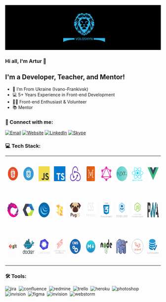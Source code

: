 <img src="./assets/preview.png" alt="Preview"/>

### Hi all, I'm Artur 👋

## I'm a Developer, Teacher, and Mentor!

- 📍 I’m From Ukraine (Ivano-Frankivsk)
- 💻 5+ Years Experience in Front-end Development
- 👨‍💻 Front-end Enthusiast & Volunteer
- 📚 Mentor

### 🤝 Connect with me:

[<img alt="Email" src="https://img.shields.io/badge/email-D14836.svg?&style=for-the-badge&logo=gmail&logoColor=fff"/>][email]
[<img alt="Website" src="https://img.shields.io/badge/website-3423A6.svg?&style=for-the-badge&logo=google-chrome&logoColor=fff"/>][website]
[<img alt="LinkedIn" src="https://img.shields.io/badge/linkedin-0077B5.svg?&style=for-the-badge&logo=linkedin&logoColor=fff"/>][linkedin]
[<img alt="Skype" src="https://img.shields.io/badge/skype-1eaff1.svg?&style=for-the-badge&logo=skype&logoColor=fff"/>][skype]

### 💻 Tech Stack:

<table align="center">
  <tr>
    <td align="center" width="140" height="112.43">
      <img src="./assets/skills/frontend/html.png" alt="HTML" height="48" width="48" title="HTML"/>
    </td>
    <td align="center" width="140" height="112.43">
      <img src="./assets/skills/frontend/css.png" alt="CSS" height="48" width="48" title="CSS"/>
    </td>
    <td align="center" width="140" height="112.43">
      <img src="./assets/skills/frontend/js.png" alt="JavaScript" height="48" width="48" title="JavaScript"/>
    </td>
    <td align="center" width="140" height="112.43">
      <img src="./assets/skills/frontend/ts.png" alt="TypeScript" height="48" width="48" title="TypeScript"/>
    </td>
    <td align="center" width="140" height="112.43">
      <img src="./assets/skills/frontend/redux.png"
           alt="Redux, as well as technologies such as Redux-Saga and Redux-Thunk"
           height="48" width="48" title="Redux, as well as technologies such as Redux-Saga and Redux-Thunk"/>
    </td>
    <td align="center" width="140" height="112.43">
      <img src="./assets/skills/frontend/mobx.png" alt="MobX" height="48" width="48" title="MobX"/>
    </td>
    <td align="center" width="140" height="112.43">
      <img src="./assets/skills/frontend/graphql.png" alt="GraphQL and Apollo"
           height="48" width="48" title="GraphQL and Apollo"/>
    </td>
    <td align="center" width="140" height="112.43">
      <img src="./assets/skills/frontend/next.png" alt="Next.js" height="48" width="48" title="Next.js"/>
    </td>
    <td align="center" width="140" height="112.43">
      <img src="./assets/skills/frontend/react_native.png" alt="React Native" height="48" width="48" title="React Native"/>
    </td>
    <td align="center" width="140" height="112.43">
      <img src="./assets/skills/frontend/vue.png"
           alt="Vue, as well as technologies such as Nuxt.js and Vuex"
           height="48" width="48" title="Vue, as well as technologies such as Nuxt.js and Vuex"
      />
    </td>
  </tr>
  <tr>
    <td align="center" width="140" height="112.43">
      <img src="./assets/skills/frontend/rxjs.png" alt="RxJS" height="48" width="48" title="RxJS"/>
    </td>
    <td align="center" width="140" height="112.43">
      <img src="./assets/skills/frontend/web_components.png"
           alt="Web Components, as well as technologies such as Stencil.js, Polymer, Bit, Lit-html and Clarity Core"
           height="48" width="48" title="Web Components, as well as technologies such as Stencil.js, Polymer, Bit, Lit-html and Clarity Core"
      />
    </td>
    <td align="center" width="140" height="112.43">
      <img src="./assets/skills/frontend/jquery.png" alt="jQuery" height="48" width="48" title="jQuery"/>
    </td>
    <td align="center" width="140" height="112.43">
      <img src="./assets/skills/frontend/flow.png" alt="Flow" height="48" width="48" title="Flow"/>
    </td>
    <td align="center" width="140" height="112.43">
      <img src="./assets/skills/frontend/pug.png" alt="Pug" height="48" width="48" title="Pug"/>
    </td>
    <td align="center" width="140" height="112.43">
      <img src="./assets/skills/frontend/css_preprocessors.png"
           alt="CSS preprocessors such as SASS, LESS, Stylus and PostCSS"
           height="48" width="48" title="CSS preprocessors such as SASS, LESS, Stylus and PostCSS"
      />
    </td>
    <td align="center" width="140" height="112.43">
      <img src="./assets/skills/frontend/css_frameworks.png"
           alt="CSS frameworks such as Bootstrap, Materialize, Foundation, Skeleton and Tailwind CSS"
           height="48" width="48" title="CSS frameworks such as Bootstrap, Materialize, Foundation, Skeleton and Tailwind CSS"
      />
    </td>
    <td align="center" width="140" height="112.43">
      <img src="./assets/skills/frontend/bundlers.png"
           alt="Bundlers and task managers such as Webpack, Gulp, Rollup.js, Parcel Snowpack and Bower"
           height="48" width="48" title="Bundlers and task managers such as Webpack, Gulp, Rollup.js, Parcel Snowpack and Bower"
      />
    </td>
    <td align="center" width="140" height="112.43">
      <img src="./assets/skills/frontend/js_testing_frameworks.png"
           alt="JS testing utilities such as Jest, Enzyme, Testing Library (RTL), Cypress, Mocha, Karma, Jasmine and Chai"
           height="48" width="48" title="JS testing utilities such as Jest, Enzyme, Testing Library (RTL), Cypress, Mocha, Karma, Jasmine and Chai"/>
    </td>
    <td align="center" width="140" height="112.43">
      <img src="./assets/skills/frontend/pwa.png" alt="PWA and AMP" height="48" width="48" title="PWA and AMP"/>
    </td>
  </tr>
  <tr>
    <td align="center" width="140" height="112.43">
      <img src="./assets/skills/other/git.png"
           alt="Git, as well as technologies such as GitHub, GitLab and Bitbucket"
           height="48" width="48" title="Git, as well as technologies such as GitHub, GitLab and Bitbucket"/>
    </td>
    <td align="center" width="140" height="112.43">
      <img src="./assets/skills/other/docker.svg" alt="Docker" height="48" width="48" title="Docker"/>
    </td>
    <td align="center" width="140" height="112.43">
      <img src="./assets/skills/other/linters.png"
           alt="Linters and code formatters such as ESLint, Stylelint and Prettier"
           height="48" width="48" title="Linters and code formatters such as ESLint, Stylelint and Prettier"/>
    </td>
    <td align="center" width="140" height="112.43">
      <img src="./assets/skills/other/serverless_&_servers.png"
           alt="Serverless and servers such as AWS, Azure, GCP, Firebase, Nginx and Apache"
           height="48" width="48" title="Serverless and servers such as AWS, Azure, GCP, Firebase, Nginx and Apache"/>
    </td>
    <td align="center" width="140" height="112.43">
      <img src="./assets/skills/other/cms.png" alt="CMS's such as Expression.Cloud and WordPress"
           height="48" width="48" title="CMS's such as Expression.Cloud and WordPress"/>
    </td>
    <td align="center" width="140" height="112.43">
      <img src="./assets/skills/other/markdown.png" alt="Markdown" height="48" width="48" title="Markdown"/>
    </td>
    <td align="center" width="140" height="112.43">
      <img src="./assets/skills/backand/nodejs.png" alt="Node.js" height="48" width="48" title="Node.js"/>
    </td>
    <td align="center" width="140" height="112.43">
      <img src="./assets/skills/backand/php.png" alt="PHP" height="48" width="48" title="PHP"/>
    </td>
    <td align="center" width="140" height="112.43">
      <img src="./assets/skills/backand/laravel.png" alt="Laravel" height="48" width="48" title="Laravel"/>
    </td>
    <td align="center" width="140" height="112.43">
      <img src="./assets/skills/backand/databases.png"
           alt="Databases such as MySQL, PostgreSQL, MongoDB and Firebase"
           height="48" width="48" title="Databases such as MySQL, PostgreSQL, MongoDB and Firebase"/>
    </td>
  </tr>
</table>

### 🛠 Tools:

<img alt="jira" src="https://img.shields.io/badge/jira-056386.svg?&style=for-the-badge&logo=jira&logoColor=fff&logoWidth=20&labelColor=2eb8eb"/>&nbsp;
<img alt="confluence" src="https://img.shields.io/badge/confluence-056386.svg?&style=for-the-badge&logo=confluence&logoColor=fff&logoWidth=20&labelColor=2eb8eb"/>&nbsp;
<img alt="redmine" src="https://img.shields.io/badge/redmine-056386.svg?&style=for-the-badge&logo=redmine&logoColor=fff&logoWidth=20&labelColor=2eb8eb"/>&nbsp;
<img alt="trello" src="https://img.shields.io/badge/trello-056386.svg?&style=for-the-badge&logo=trello&logoColor=fff&logoWidth=20&labelColor=2eb8eb"/>&nbsp;
<img alt="heroku" src="https://img.shields.io/badge/heroku-056386.svg?&style=for-the-badge&logo=heroku&logoColor=fff&logoWidth=20&labelColor=2eb8eb"/>&nbsp;
<img alt="photoshop" src="https://img.shields.io/badge/photoshop-056386.svg?&style=for-the-badge&logo=adobe-photoshop&logoColor=fff&logoWidth=20&labelColor=2eb8eb"/>&nbsp;
<img alt="invision" src="https://img.shields.io/badge/invision-056386.svg?&style=for-the-badge&logo=invision&logoColor=fff&logoWidth=20&labelColor=2eb8eb"/>&nbsp;
<img alt="figma" src="https://img.shields.io/badge/figma-056386.svg?&style=for-the-badge&logo=figma&logoColor=fff&logoWidth=20&labelColor=2eb8eb"/>&nbsp;
<img alt="invision" src="https://img.shields.io/badge/invision-056386.svg?&style=for-the-badge&logo=invision&logoColor=fff&logoWidth=20&labelColor=2eb8eb"/>&nbsp;
<img alt="webstorm" src="https://img.shields.io/badge/webstorm-056386.svg?&style=for-the-badge&logo=webstorm&logoColor=fff&logoWidth=20&labelColor=2eb8eb"/>&nbsp;

[linkedin]: https://www.linkedin.com/in/artur-voloshyn-4439b61a4/
[email]: mailto:arthurvoloshyn@gmail.com
[skype]: skype:live:32d04c9d781e2d24?chat
[website]: https://arturvoloshyn.herokuapp.com/
